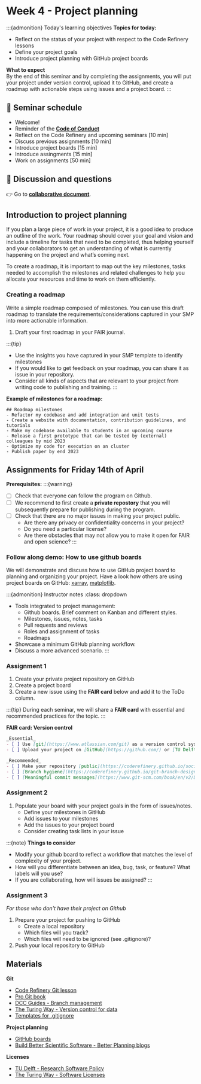 # Week 4 - Project planning

:::{admonition} Today's learning objectives
**Topics for today:**
- Reflect on the status of your project with respect to the Code Refinery lessons
- Define your project goals
- Introduce project planning with GitHub project boards

**What to expect**  
By the end of this seminar and by completing the assignments, you will put your project under version control, upload it to GitHub, and create a roadmap with actionable steps using issues and a project board.
:::

## 📆 Seminar schedule

- Welcome!
- Reminder of the [**Code of Conduct**](./code-of-conduct.md)
- Reflect on the Code Refinery and upcoming seminars [10 min]
- Discuss previous assignments [10 min]
- Introduce project boards [15 min]
- Introduce assingments [15 min]
- Work on assignments [50 min]


## 🙋 Discussion and questions
👉 Go to [**collaborative document**](https://hackmd.io/gFcSU_F9SpuHrxomZTSVTQ?both).


## Introduction to project planning 
If you plan a large piece of work in your project, it is a good idea to produce an outline of the work. Your roadmap should cover your goal and vision and include a timeline for tasks that need to be completed, thus helping yourself and your collaborators to get an understanding of what is currently happening on the project and what’s coming next.

To create a roadmap, it is important to map out the key milestones, tasks needed to accomplish the milestones and related challenges to help you allocate your resources and time to work on them efficiently. 

### Creating a roadmap
Write a simple roadmap composed of milestones. You can use this draft roadmap to translate the requirements/considerations captured in your SMP into more actionable information.
1. Draft your first roadmap in your FAIR journal.

:::{tip}
- Use the insights you have captured in your SMP template to identify milestones
- If you would like to get feedback on your roadmap, you can share it as issue in your repository.
- Consider all kinds of aspects that are relevant to your project from writing code to publishing and training.
:::

**Example of milestones for a roadmap:**
```
## Roadmap milestones
- Refactor my codebase and add integration and unit tests 
- Create a website with documentation, contribution guidelines, and tutorials
- Make my codebase available to students in an upcoming course
- Release a first prototype that can be tested by (external) colleagues by mid 2023
- Optimize my code for execution on an cluster
- Publish paper by end 2023
```

## Assignments for Friday 14th of April

**Prerequisites:**
:::{warning}
- [ ] Check that everyone can follow the program on Github.
- [ ] We recommend to first create a **private repostory** that you will subsequently prepare for publishing during the program.
- [ ] Check that there are no major issues in making your project public. 
    - Are there any privacy or confidentiality concerns in your project?
    - Do you need a particular license?
    - Are there obstacles that may not allow you to make it open for FAIR and open science?
:::

### Follow along demo: How to use github boards
We will demonstrate and discuss how to use GitHub project board to planning and organizing your project. Have a look how others are using project boards on GitHub: [xarray](https://github.com/pydata/xarray), [matplotlib](https://github.com/matplotlib/matplotlib).

:::{admonition} Instructor notes
:class: dropdown

- Tools integrated to project management:
    - Github boards. Brief comment on Kanban and different styles.
    - Milestones, issues, notes, tasks
    - Pull requests and reviews
    - Roles and assignment of tasks
    - Roadmaps
- Showcase a minimum GitHub planning workflow.
- Discuss a more advanced scenario.
:::


### Assignment 1
1. Create your private project repository on GitHub
2. Create a project board
3. Create a new issue using the **FAIR card** below and add it to the ToDo column.

:::{tip}
During each seminar, we will share a **FAIR card** with essential and recommended practices for the topic.
:::
 

**FAIR card: Version control**
```markdown
_Essential_  
- [ ] Use [git](https://www.atlassian.com/git) as a version control system 
- [ ] Upload your project on [GitHub](https://github.com/) or [TU Delft GitLab](https://gitlab.tudelft.nl/)

_Recommended_  
- [ ] Make your repository [public](https://coderefinery.github.io/social-coding/)
- [ ] [Branch hygiene](https://coderefinery.github.io/git-branch-design/)
- [ ] [Meaningful commit messages](https://www.git-scm.com/book/en/v2/Distributed-Git-Contributing-to-a-Project#_commit_guidelines)
```

### Assignment 2
1. Populate your board with your project goals in the form of issues/notes.
    - Define your milestones in GitHub
    - Add issues to your milestones
    - Add the issues to your project board
    - Consider creating task lists in your issue

:::{note}
**Things to consider**
- Modify your github board to reflect a workflow that matches the level of complexity of your project.
- How will you differentiate between an idea, bug, task, or feature? What labels will you use?
- If you are collaborating, how will issues be assigned?
:::

### Assignment 3 
_For those who don't have their project on Github_

1. Prepare your project for pushing to GitHub
    - Create a local repository
    - Which files will you track?
    - Which files will need to be ignored (see .gitignore)?
2. Push your local repository to GitHub


## Materials
**Git**
- [Code Refinery Git lesson](https://coderefinery.github.io/git-intro/)
- [Pro Git book](https://git-scm.com/book/en/v2)
- [DCC Guides - Branch management](https://tu-delft-dcc.github.io/software/git/branch_management.html)
- [The Turing Way - Version control for data](https://the-turing-way.netlify.app/reproducible-research/vcs/vcs-data.html)
- [Templates for .gitignore](https://github.com/github/gitignore)

**Project planning**
- [GitHub boards](https://docs.github.com/en/issues/organizing-your-work-with-project-boards/managing-project-boards/about-project-boards)
- [Build Better Scientific Software - Better Planning blogs](https://bssw.io/items?category=better-planning)

**Licenses**
- [TU Delft - Research Software Policy](https://zenodo.org/record/4629662#.ZCwWVnZBzuo)
- [The Turing Way - Software Licenses](https://the-turing-way.netlify.app/reproducible-research/licensing/licensing-software.html)